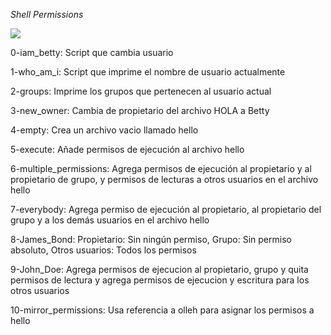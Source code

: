 *Shell Permissions*

![](https://i.ytimg.com/vi/RLp3M0lXhSQ/hq720.jpg?sqp=-oaymwEhCK4FEIIDSFryq4qpAxMIARUAAAAAGAElAADIQj0AgKJD&rs=AOn4CLC-QDDyZEHQDuosqqsUu38_AIHjCw)

0-iam_betty: Script que cambia usuario

1-who_am_i: Script que imprime el nombre de usuario actualmente

2-groups: Imprime los grupos que pertenecen al usuario actual

3-new_owner: Cambia de propietario del archivo HOLA a Betty

4-empty: Crea un archivo vacio llamado hello

5-execute: Añade permisos de ejecución al archivo hello

6-multiple_permissions: Agrega permisos de ejecución al propietario y al propietario de grupo, y permisos de lecturas a otros usuarios en el archivo hello

7-everybody: Agrega permiso de ejecución al propietario, al propietario del grupo y a los demás usuarios en el archivo hello

8-James_Bond: Propietario: Sin ningún permiso, Grupo: Sin permiso absoluto, Otros usuarios: Todos los permisos

9-John_Doe: Agrega permisos de ejecucion al propietario, grupo y quita permisos de lectura y agrega permisos de ejecucion y escritura para los otros usuarios

10-mirror_permissions: Usa referencia a olleh para asignar los permisos a hello
